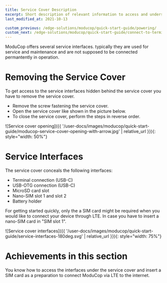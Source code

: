 ```yaml
---
title: Service Cover Description
excerpt: Short description of relevant information to access and understand the service cover interfaces
last_modified_at: 2021-10-13

custom_previous: /edge-solutions/moducop/quick-start-guide/powering/
custom_next: /edge-solutions/moducop/quick-start-guide/connect-to-terminal/
---
```


ModuCop offers several service interfaces. typically they are used for service and maintenance and are not supposed to be connected permantently in operation. 

# Removing the Service Cover
To get access to the service interfaces hidden behind the service cover you have to remove the service cover. 

* Remove the screw fastening the service cover.
* Open the service cover like shown in the picture below.
* To close the service cover, perform the steps in reverse order.

![Service cover opening]({{ '/user-docs/images/moducop/quick-start-guide/moducop-service-cover-opening-with-arrow.jpg' | relative_url }}){: style="width: 50%"}

# Service Interfaces
The service cover conceals the following interfaces: 

* Terminal connection (USB-C)
* USB-OTG connection (USB-C)
* MicroSD card slot
* Nano-SIM slot 1 and slot 2
* Battery holder

For getting started quickly, only the a SIM card might be required when you would like to connect your device through LTE. 
In case you have to insert a nano-SIM card in "SIM slot 1".

![Service cover interfaces]({{ '/user-docs/images/moducop/quick-start-guide/service-interfaces-180deg.svg' | relative_url }}){: style="width: 75%"}

# Achievements in this section
You know how to access the interfaces under the service cover and insert a SIM card as a preparation to connect ModuCop via LTE to the internet.

